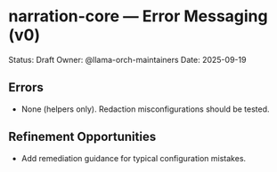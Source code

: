 # narration-core — Error Messaging (v0)

Status: Draft
Owner: @llama-orch-maintainers
Date: 2025-09-19

## Errors

- None (helpers only). Redaction misconfigurations should be tested.

## Refinement Opportunities

- Add remediation guidance for typical configuration mistakes.
